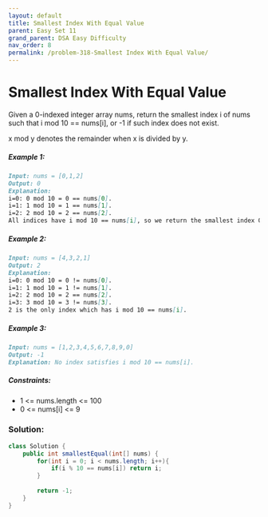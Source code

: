 ```yaml
---
layout: default
title: Smallest Index With Equal Value
parent: Easy Set 11
grand_parent: DSA Easy Difficulty
nav_order: 8
permalink: /problem-318-Smallest Index With Equal Value/
---
```

# Smallest Index With Equal Value
Given a 0-indexed integer array nums, return the smallest index i of nums such that i mod 10 == nums[i], or -1 if such index does not exist.

x mod y denotes the remainder when x is divided by y.

##### Example 1:
```markdown
Input: nums = [0,1,2]
Output: 0
Explanation:
i=0: 0 mod 10 = 0 == nums[0].
i=1: 1 mod 10 = 1 == nums[1].
i=2: 2 mod 10 = 2 == nums[2].
All indices have i mod 10 == nums[i], so we return the smallest index 0.
```
##### Example 2:
```markdown
Input: nums = [4,3,2,1]
Output: 2
Explanation:
i=0: 0 mod 10 = 0 != nums[0].
i=1: 1 mod 10 = 1 != nums[1].
i=2: 2 mod 10 = 2 == nums[2].
i=3: 3 mod 10 = 3 != nums[3].
2 is the only index which has i mod 10 == nums[i].
```
##### Example 3:
```markdown
Input: nums = [1,2,3,4,5,6,7,8,9,0]
Output: -1
Explanation: No index satisfies i mod 10 == nums[i].
```
##### Constraints:
* 1 <= nums.length <= 100
* 0 <= nums[i] <= 9

### Solution:
```java
class Solution {
    public int smallestEqual(int[] nums) {
        for(int i = 0; i < nums.length; i++){
            if(i % 10 == nums[i]) return i;
        }
        
        return -1;
    }
}
```